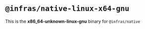 # `@infras/native-linux-x64-gnu`

This is the **x86_64-unknown-linux-gnu** binary for `@infras/native`
